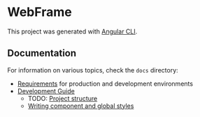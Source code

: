 # WebFrame

This project was generated with [Angular CLI](https://github.com/angular/angular-cli).


## Documentation

For information on various topics, check the `docs` directory:

* [Requirements](./docs/requirements) for production and development environments
* [Development Guide](./docs/development)
  * TODO: [Project structure](./docs/project-structure)
  * [Writing component and global styles](./docs/styles)
